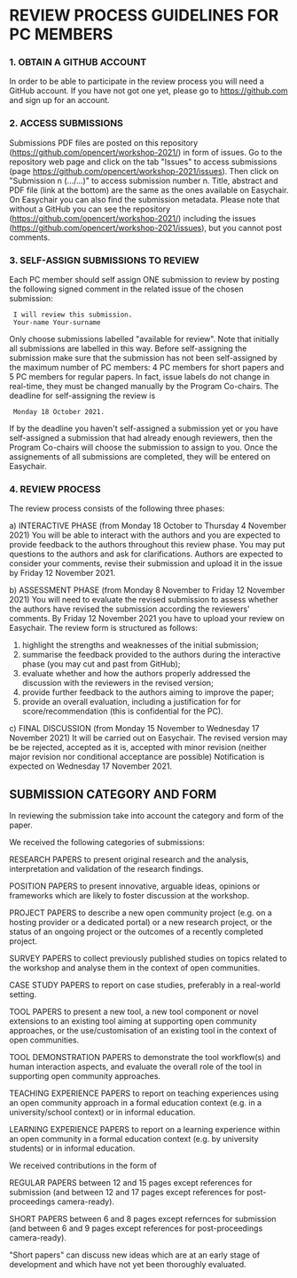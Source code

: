 # REVIEW PROCESS GUIDELINES FOR PC MEMBERS

### 1. OBTAIN A GITHUB ACCOUNT
In order to be able to participate in the review process you will need a GitHub account.
If you have not got one yet, please go to https://github.com and sign up for an account.


### 2. ACCESS SUBMISSIONS
Submissions PDF files are posted on this repository (https://github.com/opencert/workshop-2021/) in form of issues.
Go to the repository web page and click on the tab "Issues" to access submissions
(page https://github.com/opencert/workshop-2021/issues).
Then click on "Submission n (.../...)" to access submission number n. Title, abstract and PDF file (link at the bottom) are the same
as the ones available on Easychair. On Easychair you can also find the submission metadata.
Please note that without a GitHub you can see the repository (https://github.com/opencert/workshop-2021/) including the
issues (https://github.com/opencert/workshop-2021/issues), but you cannot post comments.


### 3. SELF-ASSIGN SUBMISSIONS TO REVIEW
Each PC member should self assign ONE submission to review by posting the following signed comment in the related issue
of the chosen submission:

     I will review this submission.
     Your-name Your-surname
     
Only choose submissions labelled "available for review". Note that initially all submissions are labelled in this way.
Before self-assigning the submission make sure that the submission has not been self-assigned by the maximum number of
PC members: 4 PC members for short papers and 5 PC members for regular papers. In fact, issue labels do not change in
real-time, they must be changed manually by the Program Co-chairs. The deadline for self-assigning the review is

     Monday 18 October 2021.

If by the deadline you haven't self-assigned a submission yet or you have self-assigned a submission that had already
enough reviewers, then the Program Co-chairs will choose the submission to assign to you.
Once the assignements of all submissions are completed, they will be entered on Easychair.


### 4. REVIEW PROCESS
The review process consists of the following three phases:

a) INTERACTIVE PHASE (from Monday 18 October to Thursday 4 November 2021)
   You will be able to interact with the authors and you are expected to provide feedback to the authors throughout
   this review phase. You may put questions to the authors and ask for clarifications.
   Authors are expected to consider your comments, revise their submission and upload it in the issue by Friday 12 November 2021.
   
b) ASSESSMENT PHASE (from Monday 8 November to Friday 12 November 2021)
   You will need to evaluate the revised submission to assess whether the authors have revised the submission according
   the reviewers' comments. By Friday 12 November 2021 you have to upload your review on Easychair.
   The review form is structured as follows:
   1. highlight the strengths and weaknesses of the initial submission;
   1. summarise the feedback provided to the authors during the interactive phase (you may cut and past from GitHub);
   1. evaluate whether and how the authors properly addressed the discussion with the reviewers in the revised version;
   1. provide further feedback to the authors aiming to improve the paper;
   1. provide an overall evaluation, including a justification for for score/recommendation
       (this is confidential for the PC).

c) FINAL DISCUSSION (from Monday 15 November to Wednesday 17 November 2021)
   It will be carried out on Easychair. The revised version may be be rejected, accepted as it is, accepted with minor
   revision (neither major revision nor conditional acceptance are possible)
   Notification is expected on Wednesday 17 November 2021.
   

## SUBMISSION CATEGORY AND FORM

In reviewing the submission take into account the category and form of the paper.

We received the following categories of submissions:

RESEARCH PAPERS to present original research and the analysis, interpretation and validation of the
research findings.

POSITION PAPERS to present innovative, arguable ideas, opinions or frameworks which are likely
to foster discussion at the workshop.

PROJECT PAPERS to describe a new open community project (e.g. on a hosting provider or a dedicated portal)
or a new research project, or the status of an ongoing project or the outcomes of a recently completed project.

SURVEY PAPERS to collect previously published studies on topics related to the workshop and analyse them
in the context of open communities.

CASE STUDY PAPERS to report on case studies, preferably in a real-world setting.

TOOL PAPERS to present a new tool, a new tool component or novel extensions to an existing tool aiming at supporting open community approaches, or the use/customisation of an existing tool in the context of open communities.

TOOL DEMONSTRATION PAPERS to demonstrate the tool workflow(s) and human interaction aspects, and evaluate the overall role of the tool in supporting open community approaches.

TEACHING EXPERIENCE PAPERS to report on teaching experiences using an open community approach in a formal education context (e.g. in a university/school context) or in informal education.

LEARNING EXPERIENCE PAPERS to report on a learning experience within an open community
in a formal education context (e.g. by university students) or in informal education.

We received contributions in the form of

REGULAR PAPERS between 12 and 15 pages except references for submission (and between 12 and 17 pages except references for post-proceedings camera-ready).

SHORT PAPERS between 6 and 8 pages except refernces for submission (and between 6 and 9 pages except references for post-proceedings camera-ready).

"Short papers" can discuss new ideas which are at an early stage of development and which have not yet been
thoroughly evaluated.



